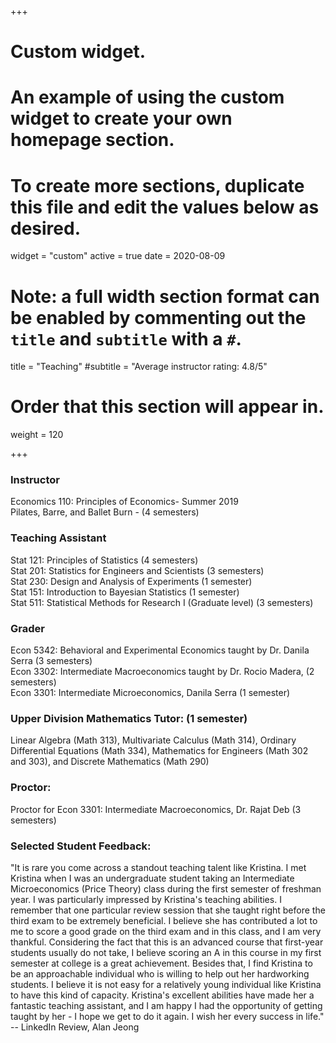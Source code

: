 +++
# Custom widget.
# An example of using the custom widget to create your own homepage section.
# To create more sections, duplicate this file and edit the values below as desired.
widget = "custom"
active = true
date = 2020-08-09

# Note: a full width section format can be enabled by commenting out the `title` and `subtitle` with a `#`.
title = "Teaching"
#subtitle = "Average instructor rating: 4.8/5"

# Order that this section will appear in.
weight = 120

+++

### Instructor
Economics 110: Principles of Economics- Summer 2019 \
Pilates, Barre, and Ballet Burn - (4 semesters)

### Teaching Assistant
Stat 121: Principles of Statistics (4 semesters) \
Stat 201: Statistics for Engineers and Scientists (3 semesters) \
Stat 230: Design and Analysis of Experiments (1 semester) \
Stat 151: Introduction to Bayesian Statistics (1 semester) \
Stat 511: Statistical Methods for Research I (Graduate level) (3 semesters) 

### Grader
Econ 5342: Behavioral and Experimental Economics taught by Dr. Danila Serra (3 semesters) \
Econ 3302: Intermediate Macroeconomics taught by Dr. Rocio Madera, (2 semesters) \
Econ 3301: Intermediate Microeconomics, Danila Serra (1 semester) 

### Upper Division Mathematics Tutor: (1 semester)
Linear Algebra (Math 313), Multivariate Calculus (Math 314), Ordinary Differential  Equations (Math 334), Mathematics for Engineers (Math 302 and 303), and Discrete Mathematics (Math 290) 

### Proctor:
Proctor for Econ 3301: Intermediate Macroeconomics, Dr. Rajat Deb (3 semesters) 

### Selected Student Feedback: 
"It is rare you come across a standout teaching talent like Kristina. I met Kristina when I was an undergraduate student taking an Intermediate Microeconomics (Price Theory) class during the first semester of freshman year. I was particularly impressed by Kristina's teaching abilities. I remember that one particular review session that she taught right before the third exam to be extremely beneficial. I believe she has contributed a lot to me to score a good grade on the third exam and in this class, and I am very thankful. Considering the fact that this is an advanced course that first-year students usually do not take, I believe scoring an A in this course in my first semester at college is a great achievement. Besides that, I find Kristina to be an approachable individual who is willing to help out her hardworking students. I believe it is not easy for a relatively young individual like Kristina to have this kind of capacity. Kristina's excellent abilities have made her a fantastic teaching assistant, and I am happy I had the opportunity of getting taught by her - I hope we get to do it again. I wish her every success in life." -- LinkedIn Review, Alan Jeong